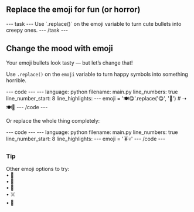 <h2 class="c-project-heading--task">Replace the emoji for fun (or horror)</h2>
--- task ---
Use `.replace()` on the emoji variable to turn cute bullets into creepy ones.
--- /task ---

<h2 class="c-project-heading--explainer">Change the mood with emoji</h2>

Your emoji bullets look tasty — but let’s change that!

Use `.replace()` on the `emoji` variable to turn happy symbols into something horrible.

<div class="c-project-code">
--- code ---
---
language: python
filename: main.py
line_numbers: true
line_number_start: 8
line_highlights:
---
emoji = '🍽️😋'.replace('😋', '🤢')  # ➝ 🍽️🤢
--- /code ---
</div>

Or replace the whole thing completely:

<div class="c-project-code">
--- code ---
---
language: python
filename: main.py
line_numbers: true
line_number_start: 8
line_highlights:
---
emoji = '🪳💀'
--- /code ---
</div>

<div class="c-project-callout c-project-callout--tip">

### Tip

Other emoji options to try:<br />
• 🦗<br />
• 💩<br />
• 🧟<br />
• ☠️<br />
• 🐛

</div>
